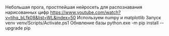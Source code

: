 Небольшая прога, простпейшая нейросеть для распознавания нарисованных цифр
https://www.youtube.com/watch?v=tihq_bLfk08&list=WL&index=50
Используем numpy и matplotlib
Запуск venv venv/Scripts/Activate.ps1
Обнвление базы python.exe -m pip install --upgrade pip
